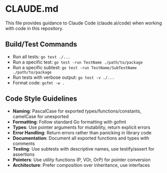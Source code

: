 # CLAUDE.md

This file provides guidance to Claude Code (claude.ai/code) when working with code in this repository.

## Build/Test Commands
- Run all tests: `go test ./...`
- Run a specific test: `go test -run TestName ./path/to/package`
- Run a specific subtest: `go test -run TestName/SubTestName ./path/to/package`
- Run tests with verbose output: `go test -v ./...`
- Format code: `gofmt -w .`

## Code Style Guidelines
- **Naming**: PascalCase for exported types/functions/constants, camelCase for unexported
- **Formatting**: Follow standard Go formatting with gofmt
- **Types**: Use pointer arguments for mutability, return explicit errors
- **Error Handling**: Return errors rather than panicking in library code
- **Documentation**: Document all exported functions and types with comments
- **Testing**: Use subtests with descriptive names, use testify/assert for assertions
- **Pointers**: Use utility functions (P, VOr, OrP) for pointer conversion
- **Architecture**: Prefer composition over inheritance, use interfaces